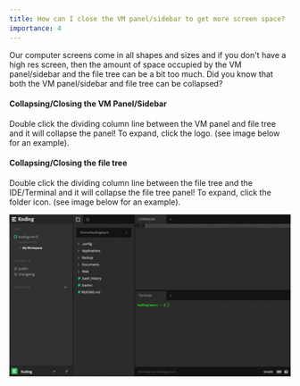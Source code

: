 ```yaml
---
title: How can I close the VM panel/sidebar to get more screen space?
importance: 4
---
```


Our computer screens come in all shapes and sizes and if you don't have a high res screen,
then the amount of space occupied by the VM panel/sidebar and the file tree can be a bit
too much. Did you know that both the VM panel/sidebar and file tree can be collapsed?

#### Collapsing/Closing the VM Panel/Sidebar
Double click the dividing column line between the VM panel and file tree and it will collapse
the panel! To expand, click the logo. (see image below for an example).


#### Collapsing/Closing the file tree
Double click the dividing column line between the file tree and the IDE/Terminal and it will collapse
the file tree panel! To expand, click the folder icon. (see image below for an example).

![Sidebar Collapse](/faq/sidebar-collapse/sidebar.gif)
